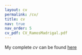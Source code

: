 ```yaml
---
layout: cv
permalink: /cv/
title: cv
nav: true
nav_order: 5
cv_pdf: CV_RamosMadrigal.pdf
---
```


My complete *cv* can be found <a href="/cv/CV_RamosMadrigal.pdf">here</a>  
